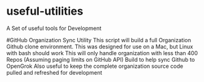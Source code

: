 # useful-utilities
A Set of useful tools for Development

#GitHub Organization Sync Utility
This script will build a full Organization Github clone environment. 
		This was designed for use on a Mac, but Linux with bash should work
		This will only handle organization with less than 400 Repos (Assuming paging limits on GitHub API)
    Build to help sync Github to OpenGrok
    Also useful to keep the complete organization source code pulled and refreshed for development
